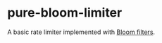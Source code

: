 # pure-bloom-limiter

A basic rate limiter implemented with [Bloom filters](https://en.wikipedia.org/wiki/Bloom_filter).

